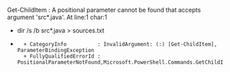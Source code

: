 Get-ChildItem : A positional parameter cannot be found that accepts argument 'src\*.java'.
At line:1 char:1
+ dir /s /b src\*.java > sources.txt
+ ~~~~~~~~~~~~~~~~~~~~~~~~~~~~~~~~~~
    + CategoryInfo          : InvalidArgument: (:) [Get-ChildItem], ParameterBindingException
    + FullyQualifiedErrorId : PositionalParameterNotFound,Microsoft.PowerShell.Commands.GetChildItemCommand
